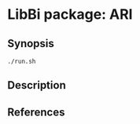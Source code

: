 LibBi package: ARI
=========================

Synopsis
--------

    ./run.sh
    
Description
-----------


References
----------

